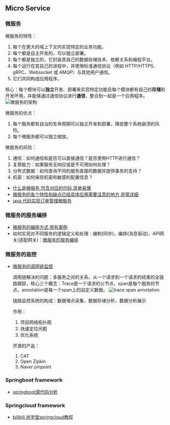 ## Micro Service

### 微服务

微服务的特性：
1. 每个在更大的域上下文内实现特定的业务功能。
2. 每个都是自主开发的，可以独立部署。
3. 每个都是独立的，它封装其自己的数据存储技术、依赖关系和编程平台。
4. 每个运行在其自己的进程中，并使用标准通信协议（例如 HTTP/HTTPS、gRPC、Websocket 或 AMQP）与其他用户通信。
5. 它们共同构成应用程序。

核心：每个模块可以**独立**开发、部署来实现特定功能且每个模块都有自己的**存储**和开发环境，并能够通过通信协议进行**通信**，整合到一起是一个应用程序。
![微服务的架构](https://docs.microsoft.com/zh-cn/dotnet/architecture/cloud-native/media/monolithic-vs-microservices.png)

微服务的优点：
1. 每个服务都有自治的生命周期可以独立开发和部署，降低整个系统崩溃的风险。
2. 每个微服务都可以独立缩放。

微服务的风险：
1. 通信：如何通信和是否可以直接通信？是否使用HTTP进行通信？
2. 复原能力：如果服务无响应或是不可用如何处理？
3. 分布式数据：如何查询不同的服务直接的数据并提供事务的支持？
4. 机密：如何保存机密和敏感的配置信息？

- [什么是微服务,包含对应的代码,简单易懂](https://www.jianshu.com/p/7293b148028f)
- [微服务的各个特性和缺点已经具体应用需要注意的地方,非常详细](https://blog.csdn.net/wuxiaobingandbob/article/details/78642020)
- [java 代码实现订单管理微服务](https://www.jianshu.com/p/efc97f64c21b/)
  
### 微服务的服务编排

- [微服务的编排方式,带有案例](https://blog.csdn.net/xiaoyw71/article/details/119331751)
- 如何实现对不同服务的逻辑定义和处理：编制(同步)，编排(消息驱动)，API网关(适配网关)：[微服务的服务编排](https://www.jianshu.com/p/54e2e223dbac)


### 微服务的监控

- [微服务的调用链监控](https://www.cnblogs.com/jsjwk/p/10937991.html)
  
  调用链解决的问题：多服务之间的关系，从一个请求到一个请求的结束的全链路跟踪，核心三个概念：Trace是一个请求的父节点，span是每个服务的节点，annotation是每一个span上的自定义数据。
  ![trace span annotation](https://img2018.cnblogs.com/blog/1453917/201905/1453917-20190528155959334-1827382171.png)

  链路监控系统的构成：数据埋点采集，数据存储分析，数据分析展示

  作用：
  1. 项目网络拓扑图
  2. 快速定位问题
  3. 优化系统

  开源的产品：
  1. CAT
  2. Open Zipkin
  3. Naver pinpoint
   

### Springboot framework

- [springboot源代码分析](https://github.com/fangjian0423/springboot-analysis)


### Springcloud framework

- [bilibili 尚学堂springcloud教程](https://www.bilibili.com/video/BV18E411x7eT?p=4)